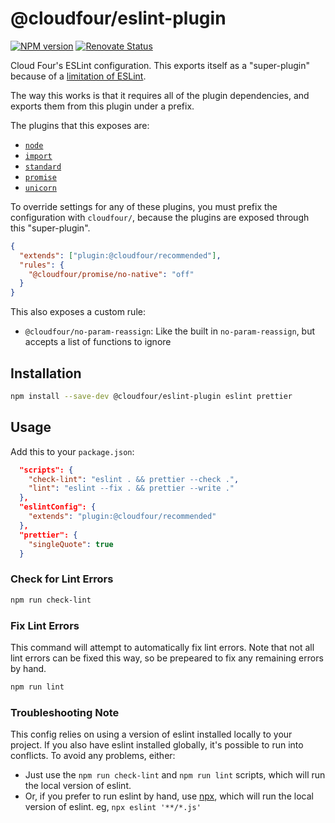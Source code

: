 # @cloudfour/eslint-plugin

[![NPM version](https://img.shields.io/npm/v/@cloudfour/eslint-plugin.svg)](https://www.npmjs.com/package/@cloudfour/eslint-plugin) [![Renovate Status](https://badges.renovateapi.com/github/cloudfour/eslint-config)](https://renovatebot.com/)

Cloud Four's ESLint configuration. This exports itself as a "super-plugin" because of a [limitation of ESLint](https://github.com/eslint/eslint/issues/3458).

The way this works is that it requires all of the plugin dependencies, and exports them from this plugin under a prefix.

The plugins that this exposes are:

- [`node`](https://github.com/mysticatea/eslint-plugin-node)
- [`import`](https://github.com/benmosher/eslint-plugin-import)
- [`standard`](https://github.com/standard/eslint-plugin-standard)
- [`promise`](https://github.com/xjamundx/eslint-plugin-promise)
- [`unicorn`](https://github.com/sindresorhus/eslint-plugin-unicorn)

To override settings for any of these plugins, you must prefix the configuration
with `cloudfour/`, because the plugins are exposed through this "super-plugin".

```json
{
  "extends": ["plugin:@cloudfour/recommended"],
  "rules": {
    "@cloudfour/promise/no-native": "off"
  }
}
```

This also exposes a custom rule:

- `@cloudfour/no-param-reassign`: Like the built in `no-param-reassign`, but accepts a list of functions to ignore

## Installation

```sh
npm install --save-dev @cloudfour/eslint-plugin eslint prettier
```

## Usage

Add this to your `package.json`:

```json
  "scripts": {
    "check-lint": "eslint . && prettier --check .",
    "lint": "eslint --fix . && prettier --write ."
  },
  "eslintConfig": {
    "extends": "plugin:@cloudfour/recommended"
  },
  "prettier": {
    "singleQuote": true
  }
```

### Check for Lint Errors

```sh
npm run check-lint
```

### Fix Lint Errors

This command will attempt to automatically fix lint errors. Note that not all lint errors can be fixed this way, so be prepeared to fix any remaining errors by hand.

```sh
npm run lint
```

### Troubleshooting Note

This config relies on using a version of eslint installed locally to your project. If you also have eslint installed globally, it's possible to run into conflicts. To avoid any problems, either:

- Just use the `npm run check-lint` and `npm run lint` scripts, which will run the local version of eslint.
- Or, if you prefer to run eslint by hand, use [npx](https://www.npmjs.com/package/npx), which will run the local version of eslint. eg, `npx eslint '**/*.js'`
